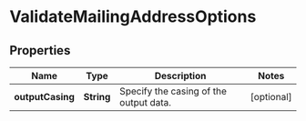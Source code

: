 
# ValidateMailingAddressOptions

## Properties
Name | Type | Description | Notes
------------ | ------------- | ------------- | -------------
**outputCasing** | **String** | Specify the casing of the output data. |  [optional]



